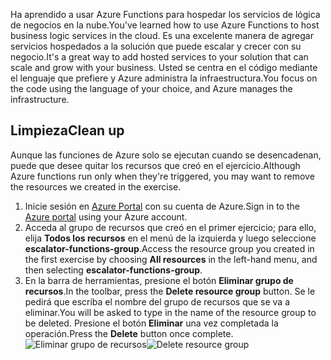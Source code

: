 <span data-ttu-id="a49d6-101">Ha aprendido a usar Azure Functions para hospedar los servicios de lógica de negocios en la nube.</span><span class="sxs-lookup"><span data-stu-id="a49d6-101">You've learned how to use Azure Functions to host business logic services in the cloud.</span></span> <span data-ttu-id="a49d6-102">Es una excelente manera de agregar servicios hospedados a la solución que puede escalar y crecer con su negocio.</span><span class="sxs-lookup"><span data-stu-id="a49d6-102">It's a great way to add hosted services to your solution that can scale and grow with your business.</span></span> <span data-ttu-id="a49d6-103">Usted se centra en el código mediante el lenguaje que prefiere y Azure administra la infraestructura.</span><span class="sxs-lookup"><span data-stu-id="a49d6-103">You focus on the code using the language of your choice, and Azure manages the infrastructure.</span></span>

## <a name="clean-up"></a><span data-ttu-id="a49d6-104">Limpieza</span><span class="sxs-lookup"><span data-stu-id="a49d6-104">Clean up</span></span>
<span data-ttu-id="a49d6-105">Aunque las funciones de Azure solo se ejecutan cuando se desencadenan, puede que desee quitar los recursos que creó en el ejercicio.</span><span class="sxs-lookup"><span data-stu-id="a49d6-105">Although Azure functions run only when they're triggered, you may want to remove the resources we created in the exercise.</span></span>

1. <span data-ttu-id="a49d6-106">Inicie sesión en [Azure Portal](https://portal.azure.com) con su cuenta de Azure.</span><span class="sxs-lookup"><span data-stu-id="a49d6-106">Sign in to the [Azure portal](https://portal.azure.com) using your Azure account.</span></span>
1. <span data-ttu-id="a49d6-107">Acceda al grupo de recursos que creó en el primer ejercicio; para ello, elija **Todos los recursos** en el menú de la izquierda y luego seleccione **escalator-functions-group**.</span><span class="sxs-lookup"><span data-stu-id="a49d6-107">Access the resource group you created in the first exercise by choosing **All resources** in the left-hand menu, and then selecting **escalator-functions-group**.</span></span>
1. <span data-ttu-id="a49d6-108">En la barra de herramientas, presione el botón **Eliminar grupo de recursos**.</span><span class="sxs-lookup"><span data-stu-id="a49d6-108">In the toolbar, press the **Delete resource group** button.</span></span> <span data-ttu-id="a49d6-109">Se le pedirá que escriba el nombre del grupo de recursos que se va a eliminar.</span><span class="sxs-lookup"><span data-stu-id="a49d6-109">You will be asked to type in the name of the resource group to be deleted.</span></span> <span data-ttu-id="a49d6-110">Presione el botón **Eliminar** una vez completada la operación.</span><span class="sxs-lookup"><span data-stu-id="a49d6-110">Press the **Delete** button once complete.</span></span>  
<span data-ttu-id="a49d6-111">![Eliminar grupo de recursos](../images/7-cleanup.png)</span><span class="sxs-lookup"><span data-stu-id="a49d6-111">![Delete resource group](../images/7-cleanup.png)</span></span> 